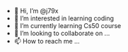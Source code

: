 - 👋 Hi, I’m @j79x
- 👀 I’m interested in learning coding
- 🌱 I’m currently learning Cs50 course
- 💞️ I’m looking to collaborate on ...
- 📫 How to reach me ...

<!---
j79x/j79x is a ✨ special ✨ repository because its `README.md` (this file) appears on your GitHub profile.
You can click the Preview link to take a look at your changes.
--->

